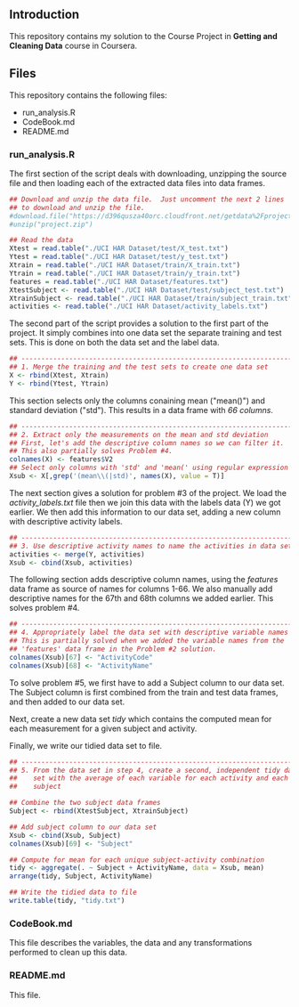 ## Introduction
This repository contains my solution to the Course Project in **Getting and Cleaning Data** course in Coursera.

## Files
This repository contains the following files:

* run_analysis.R
* CodeBook.md
* README.md

### run_analysis.R
The first section of the script deals with downloading, unzipping the source file and then loading each of the extracted data files into data frames.

~~~R
## Download and unzip the data file.  Just uncomment the next 2 lines
## to download and unzip the file.
#download.file("https://d396qusza40orc.cloudfront.net/getdata%2Fprojectfiles%2FUCI%20HAR%20Dataset.zip", destfile = "project.zip", method = "curl")
#unzip("project.zip")

## Read the data
Xtest = read.table("./UCI HAR Dataset/test/X_test.txt")
Ytest = read.table("./UCI HAR Dataset/test/y_test.txt")
Xtrain = read.table("./UCI HAR Dataset/train/X_train.txt")
Ytrain = read.table("./UCI HAR Dataset/train/y_train.txt")
features = read.table("./UCI HAR Dataset/features.txt")
XtestSubject <- read.table("./UCI HAR Dataset/test/subject_test.txt")
XtrainSubject <- read.table("./UCI HAR Dataset/train/subject_train.txt")
activities <- read.table("./UCI HAR Dataset/activity_labels.txt")
~~~

The second part of the script provides a solution to the first part of the project.  It simply combines into one data set the separate training and test sets.  This is done on both the data set and the label data.

~~~R
## ----------------------------------------------------------------------
## 1. Merge the training and the test sets to create one data set
X <- rbind(Xtest, Xtrain)
Y <- rbind(Ytest, Ytrain)
~~~

This section selects only the columns conaining mean ("mean()") and standard deviation ("std").  This results in a data frame with *66 columns*.

~~~R
## ----------------------------------------------------------------------
## 2. Extract only the measurements on the mean and std deviation
## First, let's add the descriptive column names so we can filter it.
## This also partially solves Problem #4.
colnames(X) <- features$V2
## Select only columns with 'std' and 'mean(' using regular expression
Xsub <- X[,grep('(mean\\(|std)', names(X), value = T)]
~~~

The next section gives a solution for problem #3 of the project.  We load the *activity_labels.txt* file then we join this data with the labels data (Y) we got earlier.  We then add this information to our data set, adding a new column with descriptive activity labels.

~~~R
## ----------------------------------------------------------------------
## 3. Use descriptive activity names to name the activities in data set
activities <- merge(Y, activities)
Xsub <- cbind(Xsub, activities)
~~~

The following section adds descriptive column names, using the *features* data frame as source of names for columns 1-66.  We also manually add descriptive names for the 67th and 68th columns we added earlier.  This solves problem #4.

~~~R
## ----------------------------------------------------------------------
## 4. Appropriately label the data set with descriptive variable names
## This is partially solved when we added the variable names from the 
## 'features' data frame in the Problem #2 solution.
colnames(Xsub)[67] <- "ActivityCode"
colnames(Xsub)[68] <- "ActivityName"
~~~

To solve problem #5, we first have to add a Subject column to our data set.  The Subject column is first combined from the train and test data frames, and then added to our data set.

Next, create a new data set *tidy* which contains the computed mean for each measurement for a given subject and activity.

Finally, we write our tidied data set to file.

~~~R
## ----------------------------------------------------------------------
## 5. From the data set in step 4, create a second, independent tidy data
##    set with the average of each variable for each activity and each
##    subject

## Combine the two subject data frames
Subject <- rbind(XtestSubject, XtrainSubject)

## Add subject column to our data set
Xsub <- cbind(Xsub, Subject)
colnames(Xsub)[69] <- "Subject"

## Compute for mean for each unique subject-activity combination
tidy <- aggregate(. ~ Subject + ActivityName, data = Xsub, mean)
arrange(tidy, Subject, ActivityName)

## Write the tidied data to file
write.table(tidy, "tidy.txt")
~~~

### CodeBook.md
This file describes the variables, the data and any transformations performed to clean up this data.

### README.md
This file.